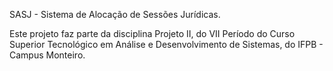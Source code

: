 SASJ - Sistema de Alocação de Sessões Jurídicas.

Este projeto faz parte da disciplina Projeto II, do VII Período do Curso Superior Tecnológico em Análise e Desenvolvimento de Sistemas, do IFPB - Campus Monteiro.